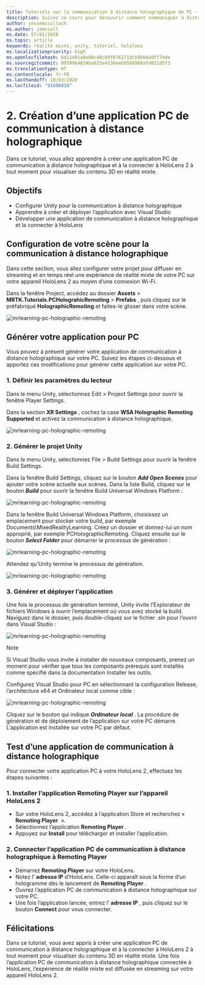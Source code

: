 ```yaml
---
title: Tutoriels sur la communication à distance holographique de PC - 2. Créer une application PC de communication à distance holographique
description: Suivez ce cours pour découvrir comment communiquer à distance une expérience de réalité mixte de votre PC à HoloLens 2.
author: jessemcculloch
ms.author: jemccull
ms.date: 07/01/2020
ms.topic: article
keywords: réalité mixte, unity, tutoriel, hololens
ms.localizationpriority: high
ms.openlocfilehash: 6d11d91a0e08c48c09f676171dcb9bb8a0ff74de
ms.sourcegitcommit: 09599b4034be825e4536eeb9566968afd021d5f3
ms.translationtype: HT
ms.contentlocale: fr-FR
ms.lasthandoff: 10/03/2020
ms.locfileid: "91698810"
---
```

# <a name="2-creating-a-holographic-remoting-pc-application"></a>2. Création d’une application PC de communication à distance holographique

Dans ce tutoriel, vous allez apprendre à créer une application PC de communication à distance holographique et à la connecter à HoloLens 2 à tout moment pour visualiser du contenu 3D en réalité mixte.

## <a name="objectives"></a>Objectifs

* Configurer Unity pour la communication à distance holographique
* Apprendre à créer et déployer l’application avec Visual Studio
* Développer une application de communication à distance holographique et la connecter à HoloLens

## <a name="configuring-your-scene-for-holographic-remoting"></a>Configuration de votre scène pour la communication à distance holographique

Dans cette section, vous allez configurer votre projet pour diffuser en streaming et en temps réel une expérience de réalité mixte de votre PC sur votre appareil HoloLens 2 au moyen d’une connexion Wi-Fi.

Dans la fenêtre Project, accédez au dossier **Assets** > **MRTK.Tutorials.PCHolograhicRemoting** > **Prefabs** , puis cliquez sur le préfabriqué **HolographicRemoting** et faites-le glisser dans votre scène.

![mrlearning-pc-holographic-remoting](images/mrlearning-pc-holographic-remoting/Tutorial2-Section1-Step1-1.png)

## <a name="build-your-application-to-pc"></a>Générer votre application pour PC

Vous pouvez à présent générer votre application de communication à distance holographique sur votre PC. Suivez les étapes ci-dessous et apportez ces modifications pour générer cette application sur votre PC.

### <a name="1-set-the-player-settings"></a>1. Définir les paramètres du lecteur

Dans le menu Unity, sélectionnez Edit > Project Settings pour ouvrir la fenêtre Player Settings.

Dans la section **XR Settings** , cochez la case **WSA Holographic Remoting Supported** et activez la communication à distance holographique.

![mrlearning-pc-holographic-remoting](images/mrlearning-pc-holographic-remoting/Tutorial2-Section2-Step1-1.png)

### <a name="2-build-the-unity-project"></a>2. Générer le projet Unity

Dans le menu Unity, sélectionnez File > Build Settings pour ouvrir la fenêtre Build Settings.

Dans la fenêtre Build Settings, cliquez sur le bouton ***Add Open Scenes*** pour ajouter votre scène actuelle aux scènes. Dans la liste Build, cliquez sur le bouton ***Build*** pour ouvrir la fenêtre Build Universal Windows Platform :

![mrlearning-pc-holographic-remoting](images/mrlearning-pc-holographic-remoting/Tutorial2-Section2-Step2-1.png)

Dans la fenêtre Build Universal Windows Platform, choisissez un emplacement pour stocker votre build, par exemple Documents\MixedRealityLearning. Créez un dossier et donnez-lui un nom approprié, par exemple PCHolographicRemoting. Cliquez ensuite sur le bouton ***Select Folder*** pour démarrer le processus de génération :

![mrlearning-pc-holographic-remoting](images/mrlearning-pc-holographic-remoting/Tutorial2-Section2-Step2-2.png)

Attendez qu’Unity termine le processus de génération.

![mrlearning-pc-holographic-remoting](images/mrlearning-pc-holographic-remoting/Tutorial2-Section2-Step2-3.png)

### <a name="3-build-and-deploy-the-application"></a>3. Générer et déployer l’application

Une fois le processus de génération terminé, Unity invite l’Explorateur de fichiers Windows à ouvrir l’emplacement où vous avez stocké la build. Naviguez dans le dossier, puis double-cliquez sur le fichier .sln pour l’ouvrir dans Visual Studio :

![mrlearning-pc-holographic-remoting](images/mrlearning-pc-holographic-remoting/Tutorial2-Section2-Step3-1.png)

> [!NOTE]
> Si Visual Studio vous invite à installer de nouveaux composants, prenez un moment pour vérifier que tous les composants prérequis sont installés comme spécifié dans la documentation Installer les outils.

Configurez Visual Studio pour PC en sélectionnant la configuration Release, l’architecture x64 et Ordinateur local comme cible :

![mrlearning-pc-holographic-remoting](images/mrlearning-pc-holographic-remoting/Tutorial2-Section2-Step3-2.png)

Cliquez sur le bouton qui indique ***Ordinateur local*** . La procédure de génération et de déploiement de l’application sur votre PC démarre. L’application est installée sur votre PC par défaut.

## <a name="testing-holographic-remoting-remote-application"></a>Test d’une application de communication à distance holographique

Pour connecter votre application PC à votre HoloLens 2, effectuez les étapes suivantes :

### <a name="1-install-the-remoting-player-application-on-hololens-2-device"></a>1. Installer l’application Remoting Player sur l’appareil HoloLens 2

* Sur votre HoloLens 2, accédez à l’application Store et recherchez «  **Remoting Player**  ».
* Sélectionnez l’application **Remoting Player** .
* Appuyez sur **Install** pour télécharger et installer l’application.

### <a name="2-connect-the-holographic-remoting-pc-app-to-the-remoting-player"></a>2. Connecter l’application PC de communication à distance holographique à Remoting Player

* Démarrez **Remoting Player** sur votre HoloLens.
* Notez l’ **adresse IP** d’HoloLens. Celle-ci apparaît sous la forme d’un hologramme dès le lancement de **Remoting Player** .
* Ouvrez l’application PC de communication à distance holographique sur votre PC.
* Une fois l’application lancée, entrez l’ **adresse IP** , puis cliquez sur le bouton **Connect** pour vous connecter.

## <a name="congratulations"></a>Félicitations

Dans ce tutoriel, vous avez appris à créer une application PC de communication à distance holographique et à la connecter à HoloLens 2 à tout moment pour visualiser du contenu 3D en réalité mixte. Une fois l’application PC de communication à distance holographique connectée à HoloLens, l’expérience de réalité mixte est diffusée en streaming sur votre appareil HoloLens 2.
